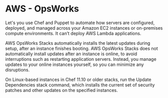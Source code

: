 # AWS - OpsWorks

Let's you use Chef and Puppet to automate how servers are configured, deployed, and managed across
your Amazon EC2 instances or on-premises compute environments. It can’t deploy AWS Lambda applications.

AWS OpsWorks Stacks automatically installs the latest updates during setup, after an instance finishes booting. AWS OpsWorks Stacks does not automatically install updates after an instance is online, to avoid interruptions such as restarting application servers. Instead, you manage updates to your online instances yourself, so you can minimize any disruptions.

On Linux-based instances in Chef 11.10 or older stacks, run the Update Dependencies stack command, which installs the current set of security patches and other updates on the specified instances.
